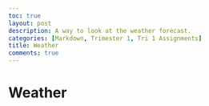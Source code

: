 ```yaml
---
toc: true
layout: post
description: A way to look at the weather forecast.
categories: [Markdown, Trimester 1, Tri 1 Assignments]
title: Weather
comments: true
---
```


# Weather

<html>
<body>
   <object type="text/html" data="https://www.wunderground.com/forecast/us/ca/san-diego/KCASANDI498" width="800px" height="600px" style="overflow:auto">
    </object>
    <object type="text/html" data="https://www.wunderground.com/weather/us/ca/san-diego/KCASANDI498" width="800px" height="600px" style="overflow:auto">
    </object>
</body>
</html>